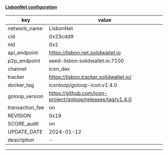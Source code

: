 #### [LisbonNet configuration](https://networkinfo.solidwallet.io/node_info/LisbonNet/default_configure.yml)
|key|value|
|---|---|
|network_name|LisbonNet|
|cid|0x23cdd9|
|nid|0x2|
|api_endpoint|https://lisbon.net.solidwallet.io|
|p2p_endpoint|seed-lisbon.solidwallet.io:7100|
|channel|icon_dex|
|tracker|https://lisbon.tracker.solidwallet.io/|
|docker_tag|iconloop/goloop-icon:v1.4.0|
|goloop_version|https://github.com/icon-project/goloop/releases/tag/v1.4.0|
|transaction_fee|on|
|REVISION|0x19|
|SCORE_audit|on|
|UPDATE_DATE|2024-01-12|
|description|-|
---
